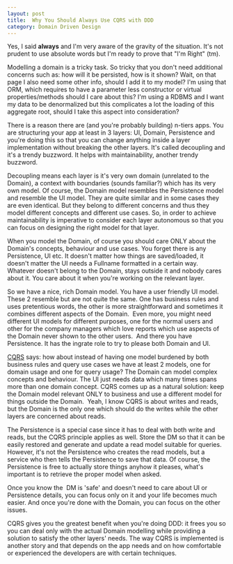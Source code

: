 ```yaml
---
layout: post
title:  Why You Should Always Use CQRS with DDD
category: Domain Driven Design
---
```


Yes, I said **always** and I'm very aware of the gravity of the situation. It's not prudent to use absolute words but I'm ready to prove that "I'm Right" (tm).

 Modelling a domain is a tricky task. So tricky that you don't need additional concerns such as: how will it be persisted, how is it shown? Wait, on that page I also need some other info, should I add it to my model? I'm using that ORM, which requires to have a parameter less constructor or virtual properties/methods should I care about this? I'm using a RDBMS and I want my data to be denormalized but this complicates a lot the loading of this aggregate root, should I take this aspect into consideration?

 There is a reason there are (and you're probably building) n-tiers apps. You are structuring your app at least in 3 layers: UI, Domain, Persistence and you're doing this so that you can change anything inside a layer implementation without breaking the other layers. It's called decoupling and it's a trendy buzzword. It helps with maintainability, another trendy buzzword.

 Decoupling means each layer is it's very own domain (unrelated to the Domain), a context with boundaries (sounds familiar?) which has its very own model. Of course, the Domain model resembles the Persistence model and resemble the UI model. They are quite similar and in some cases they are even identical. But they belong to different concerns and thus they model different concepts and different use cases. So, in order to achieve maintainability is imperative to consider each layer autonomous so that you can focus on designing the right model for that layer.

 When you model the Domain, of course you should care ONLY about the Domain's concepts, behaviour and use cases. You forget there is any Persistence, UI etc. It doesn't matter how things are saved/loaded, it doesn't matter the UI needs a Fullname formatted in a certain way. Whatever doesn't belong to the Domain, stays outside it and nobody cares about it. You care about it when you're working on the relevant layer.

 So we have a nice, rich Domain model. You have a user friendly UI model. These 2 resemble but are not quite the same. One has business rules and uses pretentious words, the other is more straightforward and sometimes it combines different aspects of the Domain.  Even more, you might need different UI models for different purposes, one for the normal users and other for the company managers which love reports which use aspects of the Domain never shown to the other users.  And there you have Persistence. It has the ingrate role to try to please both Domain and UI.

 [CQRS](http://www.sapiensworks.com/blog/post/2013/05/04/CQRS-Explained.aspx) says: how about instead of having one model burdened by both business rules and query use cases we have at least 2 models, one for domain usage and one for query usage? The Domain can model complex concepts and behaviour. The UI just needs data which many times spans more than one domain concept. CQRS comes up as a natural solution: keep the Domain model relevant ONLY to business and use a different model for things outside the Domain.  Yeah, I know CQRS is about writes and reads, but the Domain is the only one which should do the writes while the other layers are concerned about reads.

 The Persistence is a special case since it has to deal with both write and reads, but the CQRS principle applies as well. Store the DM so that it can be easily restored and generate and update a read model suitable for queries. However, it's not the Persistence who creates the read models, but a service who then tells the Persistence to save that data. Of course, the Persistence is free to actually store things anyhow it pleases, what's important is to retrieve the proper model when asked.

 Once you know the  DM is 'safe' and doesn't need to care about UI or Persistence details, you can focus only on it and your life becomes much easier. And once you're done with the Domain, you can focus on the other issues.

 CQRS gives you the greatest benefit when you're doing DDD: it frees you so you can deal only with the actual Domain modelling while providing a solution to satisfy the other layers' needs. The way CQRS is implemented is another story and that depends on the app needs and on how comfortable or experienced the developers are with certain techniques.


